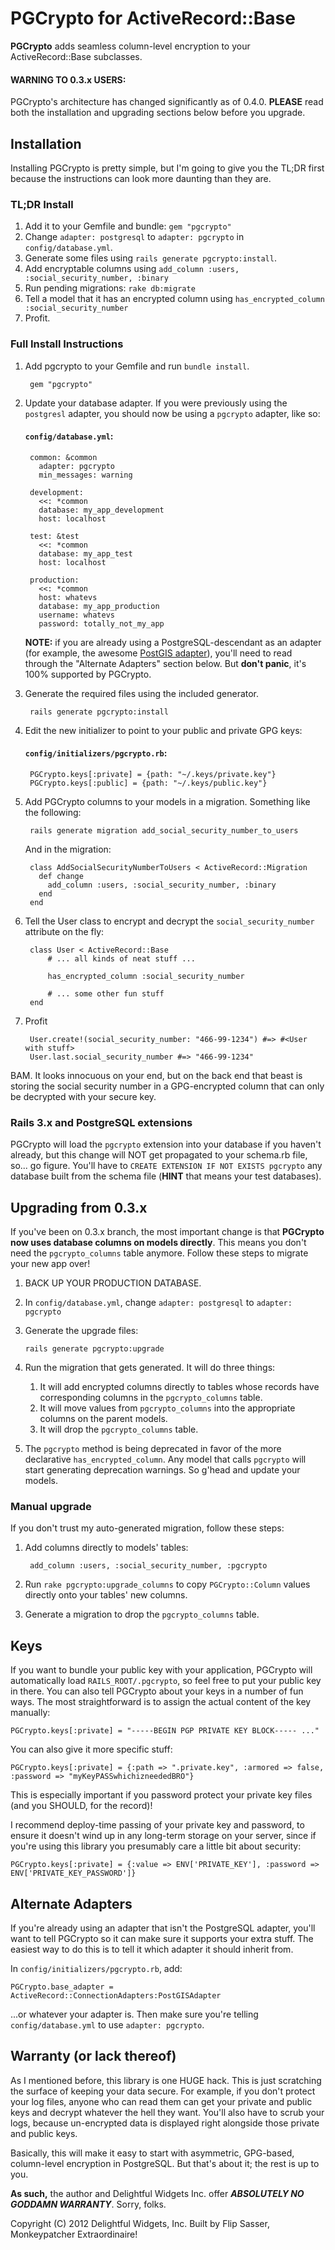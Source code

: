 # PGCrypto for ActiveRecord::Base

**PGCrypto** adds seamless column-level encryption to your ActiveRecord::Base subclasses.

#### **WARNING TO 0.3.x USERS**:

PGCrypto's architecture has changed significantly as of 0.4.0. **PLEASE** read both the installation and upgrading sections below before you upgrade.

## Installation

Installing PGCrypto is pretty simple, but I'm going to give you the TL;DR first because the instructions can look more daunting than they are.

### TL;DR Install

1. Add it to your Gemfile and bundle: `gem "pgcrypto"`
2. Change `adapter: postgresql` to `adapter: pgcrypto` in `config/database.yml`.
3. Generate some files using `rails generate pgcrypto:install`.
4. Add encryptable columns using `add_column :users, :social_security_number, :binary`
5. Run pending migrations: `rake db:migrate`
6. Tell a model that it has an encrypted column using `has_encrypted_column :social_security_number`
7. Profit.

### Full Install Instructions

1. Add pgcrypto to your Gemfile and run `bundle install`.

		gem "pgcrypto"

2. Update your database adapter. If you were previously using the `postgresl` adapter, you should now be using a `pgcrypto` adapter, like so:

	#### `config/database.yml`:

		common: &common
		  adapter: pgcrypto
		  min_messages: warning

		development:
		  <<: *common
		  database: my_app_development
		  host: localhost

		test: &test
		  <<: *common
		  database: my_app_test
		  host: localhost

		production:
		  <<: *common
		  host: whatevs
		  database: my_app_production
		  username: whatevs
		  password: totally_not_my_app

	**NOTE:** if you are already using a PostgreSQL-descendant as an adapter (for example, the awesome [PostGIS adapter](https://github.com/rgeo/activerecord-postgis-adapter)), you'll need to read through the "Alternate Adapters" section below. But **don't panic**, it's 100% supported by PGCrypto.

3. Generate the required files using the included generator.

		rails generate pgcrypto:install


4. Edit the new initializer to point to your public and private GPG keys:

	#### `config/initializers/pgcrypto.rb`:

		PGCrypto.keys[:private] = {path: "~/.keys/private.key"}
		PGCrypto.keys[:public] = {path: "~/.keys/public.key"}

5. Add PGCrypto columns to your models in a migration. Something like the following:

		rails generate migration add_social_security_number_to_users

	And in the migration:

		class AddSocialSecurityNumberToUsers < ActiveRecord::Migration
		  def change
		    add_column :users, :social_security_number, :binary
		  end
		end

6. Tell the User class to encrypt and decrypt the `social_security_number` attribute on the fly:

		class User < ActiveRecord::Base
			# ... all kinds of neat stuff ...

			has_encrypted_column :social_security_number

			# ... some other fun stuff
		end

7. Profit

		User.create!(social_security_number: "466-99-1234") #=> #<User with stuff>
		User.last.social_security_number #=> "466-99-1234"

BAM. It looks innocuous on your end, but on the back end that beast is storing the social security number in
a GPG-encrypted column that can only be decrypted with your secure key.

### Rails 3.x and PostgreSQL extensions

PGCrypto will load the `pgcrypto` extension into your database if you haven't already, but this change will NOT get propagated
to your schema.rb file, so... go figure. You'll have to `CREATE EXTENSION IF NOT EXISTS pgcrypto` any database built from the
schema file (**HINT** that means your test databases).


## Upgrading from 0.3.x

If you've been on 0.3.x branch, the most important change is that **PGCrypto now uses database columns on models directly**. This means you don't need the `pgcrypto_columns` table anymore. Follow these steps to migrate your new app over!

1. BACK UP YOUR PRODUCTION DATABASE.

2. In `config/database.yml`, change `adapter: postgresql` to `adapter: pgcrypto`

2. Generate the upgrade files:

	`rails generate pgcrypto:upgrade`

3. Run the migration that gets generated. It will do three things:
	1. It will add encrypted columns directly to tables whose records have corresponding columns in the `pgcrypto_columns` table.
	2. It will move values from `pgcrypto_columns` into the appropriate columns on the parent models.
	3. It will drop the `pgcrypto_columns` table.

4. The `pgcrypto` method is being deprecated in favor of the more declarative `has_encrypted_column`. Any model that calls `pgcrypto` will start generating deprecation warnings. So g'head and update your models.

### Manual upgrade

If you don't trust my auto-generated migration, follow these steps:

1. Add columns directly to models' tables:

		add_column :users, :social_security_number, :pgcrypto

2. Run `rake pgcrypto:upgrade_columns` to copy `PGCrypto::Column` values directly onto your tables' new columns.

3. Generate a migration to drop the `pgcrypto_columns` table.

## Keys

If you want to bundle your public key with your application, PGCrypto will automatically load `RAILS_ROOT/.pgcrypto`,
so feel free to put your public key in there. You can also tell PGCrypto about your keys in a number of fun ways.
The most straightforward is to assign the actual content of the key manually:

	PGCrypto.keys[:private] = "-----BEGIN PGP PRIVATE KEY BLOCK----- ..."

You can also give it more specific stuff:

	PGCrypto.keys[:private] = {:path => ".private.key", :armored => false, :password => "myKeyPASSwhichizneededBRO"}

This is especially important if you password protect your private key files (and you SHOULD, for the record)!

I recommend deploy-time passing of your private key and password, to ensure it doesn't wind up in any long-term
storage on your server, since if you're using this library you presumably care a little bit about security:

	PGCrypto.keys[:private] = {:value => ENV['PRIVATE_KEY'], :password => ENV['PRIVATE_KEY_PASSWORD']}

## Alternate Adapters

If you're already using an adapter that isn't the PostgreSQL adapter, you'll want to tell PGCrypto so it can make sure it supports your extra stuff. The easiest way to do this is to tell it which adapter it should inherit from.

In `config/initializers/pgcrypto.rb`, add:

	PGCrypto.base_adapter = ActiveRecord::ConnectionAdapters:PostGISAdapter

...or whatever your adapter is. Then make sure you're telling `config/database.yml` to use `adapter: pgcrypto`.

## Warranty (or lack thereof)

As I mentioned before, this library is one HUGE hack. This is just scratching the surface of keeping your data secure.
For example, if you don't protect your log files, anyone who can read them can get your private and public keys and
decrypt whatever the hell they want. You'll also have to scrub your logs, because un-encrypted data is displayed right
alongside those private and public keys.

Basically, this will make it easy to start with asymmetric, GPG-based, column-level encryption in PostgreSQL. But that's about
it; the rest is up to you.

**As such,** the author and Delightful Widgets Inc. offer ***ABSOLUTELY NO GODDAMN WARRANTY***. Sorry, folks.

Copyright (C) 2012 Delightful Widgets, Inc. Built by Flip Sasser, Monkeypatcher Extraordinaire!
